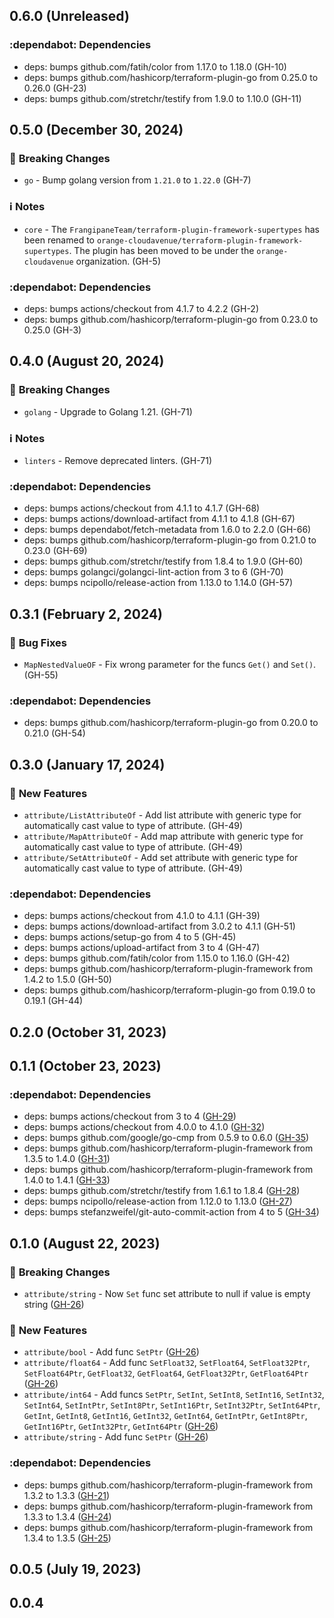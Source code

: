 ## 0.6.0 (Unreleased)

### :dependabot: **Dependencies**

* deps: bumps github.com/fatih/color from 1.17.0 to 1.18.0 (GH-10)
* deps: bumps github.com/hashicorp/terraform-plugin-go from 0.25.0 to 0.26.0 (GH-23)
* deps: bumps github.com/stretchr/testify from 1.9.0 to 1.10.0 (GH-11)

## 0.5.0 (December 30, 2024)
### :rotating_light: **Breaking Changes**

* `go` - Bump golang version from `1.21.0` to `1.22.0` (GH-7)
### :information_source: **Notes**

* `core` - The `FrangipaneTeam/terraform-plugin-framework-supertypes`  has been renamed to `orange-cloudavenue/terraform-plugin-framework-supertypes`. The plugin has been moved to be under the `orange-cloudavenue` organization. (GH-5)

### :dependabot: **Dependencies**

* deps: bumps actions/checkout from 4.1.7 to 4.2.2 (GH-2)
* deps: bumps github.com/hashicorp/terraform-plugin-go from 0.23.0 to 0.25.0 (GH-3)

## 0.4.0 (August 20, 2024)
### :rotating_light: **Breaking Changes**

* `golang` - Upgrade to Golang 1.21. (GH-71)
### :information_source: **Notes**

* `linters` - Remove deprecated linters. (GH-71)

### :dependabot: **Dependencies**

* deps: bumps actions/checkout from 4.1.1 to 4.1.7 (GH-68)
* deps: bumps actions/download-artifact from 4.1.1 to 4.1.8 (GH-67)
* deps: bumps dependabot/fetch-metadata from 1.6.0 to 2.2.0 (GH-66)
* deps: bumps github.com/hashicorp/terraform-plugin-go from 0.21.0 to 0.23.0 (GH-69)
* deps: bumps github.com/stretchr/testify from 1.8.4 to 1.9.0 (GH-60)
* deps: bumps golangci/golangci-lint-action from 3 to 6 (GH-70)
* deps: bumps ncipollo/release-action from 1.13.0 to 1.14.0 (GH-57)

## 0.3.1 (February  2, 2024)

### :bug: **Bug Fixes**

* `MapNestedValueOF` - Fix wrong parameter for the funcs `Get()` and `Set()`. (GH-55)

### :dependabot: **Dependencies**

* deps: bumps github.com/hashicorp/terraform-plugin-go from 0.20.0 to 0.21.0 (GH-54)

## 0.3.0 (January 17, 2024)

### :rocket: **New Features**

* `attribute/ListAttributeOf` - Add list attribute with generic type for automatically cast value to type of attribute. (GH-49)
* `attribute/MapAttributeOf` - Add map attribute with generic type for automatically cast value to type of attribute. (GH-49)
* `attribute/SetAttributeOf` - Add set attribute with generic type for automatically cast value to type of attribute. (GH-49)

### :dependabot: **Dependencies**

* deps: bumps actions/checkout from 4.1.0 to 4.1.1 (GH-39)
* deps: bumps actions/download-artifact from 3.0.2 to 4.1.1 (GH-51)
* deps: bumps actions/setup-go from 4 to 5 (GH-45)
* deps: bumps actions/upload-artifact from 3 to 4 (GH-47)
* deps: bumps github.com/fatih/color from 1.15.0 to 1.16.0 (GH-42)
* deps: bumps github.com/hashicorp/terraform-plugin-framework from 1.4.2 to 1.5.0 (GH-50)
* deps: bumps github.com/hashicorp/terraform-plugin-go from 0.19.0 to 0.19.1 (GH-44)

## 0.2.0 (October 31, 2023)
## 0.1.1 (October 23, 2023)

### :dependabot: **Dependencies**

* deps: bumps actions/checkout from 3 to 4 ([GH-29](https://github.com/orange-cloudavenue/terraform-provider-cloudavenue/issues/29))
* deps: bumps actions/checkout from 4.0.0 to 4.1.0 ([GH-32](https://github.com/orange-cloudavenue/terraform-provider-cloudavenue/issues/32))
* deps: bumps github.com/google/go-cmp from 0.5.9 to 0.6.0 ([GH-35](https://github.com/orange-cloudavenue/terraform-provider-cloudavenue/issues/35))
* deps: bumps github.com/hashicorp/terraform-plugin-framework from 1.3.5 to 1.4.0 ([GH-31](https://github.com/orange-cloudavenue/terraform-provider-cloudavenue/issues/31))
* deps: bumps github.com/hashicorp/terraform-plugin-framework from 1.4.0 to 1.4.1 ([GH-33](https://github.com/orange-cloudavenue/terraform-provider-cloudavenue/issues/33))
* deps: bumps github.com/stretchr/testify from 1.6.1 to 1.8.4 ([GH-28](https://github.com/orange-cloudavenue/terraform-provider-cloudavenue/issues/28))
* deps: bumps ncipollo/release-action from 1.12.0 to 1.13.0 ([GH-27](https://github.com/orange-cloudavenue/terraform-provider-cloudavenue/issues/27))
* deps: bumps stefanzweifel/git-auto-commit-action from 4 to 5 ([GH-34](https://github.com/orange-cloudavenue/terraform-provider-cloudavenue/issues/34))

## 0.1.0 (August 22, 2023)
### :rotating_light: **Breaking Changes**

* `attribute/string` - Now `Set` func set attribute to null if value is empty string ([GH-26](https://github.com/orange-cloudavenue/terraform-provider-cloudavenue/issues/26))

### :rocket: **New Features**

* `attribute/bool` - Add func `SetPtr` ([GH-26](https://github.com/orange-cloudavenue/terraform-provider-cloudavenue/issues/26))
* `attribute/float64` - Add func `SetFloat32`, `SetFloat64`, `SetFloat32Ptr`, `SetFloat64Ptr`, `GetFloat32`, `GetFloat64`, `GetFloat32Ptr`, `GetFloat64Ptr` ([GH-26](https://github.com/orange-cloudavenue/terraform-provider-cloudavenue/issues/26))
* `attribute/int64` - Add funcs `SetPtr`, `SetInt`, `SetInt8`, `SetInt16`, `SetInt32`, `SetInt64`, `SetIntPtr`, `SetInt8Ptr`, `SetInt16Ptr`, `SetInt32Ptr`, `SetInt64Ptr`, `GetInt`, `GetInt8`, `GetInt16`, `GetInt32`, `GetInt64`, `GetIntPtr`, `GetInt8Ptr`, `GetInt16Ptr`, `GetInt32Ptr`, `GetInt64Ptr` ([GH-26](https://github.com/orange-cloudavenue/terraform-provider-cloudavenue/issues/26))
* `attribute/string` - Add func `SetPtr` ([GH-26](https://github.com/orange-cloudavenue/terraform-provider-cloudavenue/issues/26))

### :dependabot: **Dependencies**

* deps: bumps github.com/hashicorp/terraform-plugin-framework from 1.3.2 to 1.3.3 ([GH-21](https://github.com/orange-cloudavenue/terraform-provider-cloudavenue/issues/21))
* deps: bumps github.com/hashicorp/terraform-plugin-framework from 1.3.3 to 1.3.4 ([GH-24](https://github.com/orange-cloudavenue/terraform-provider-cloudavenue/issues/24))
* deps: bumps github.com/hashicorp/terraform-plugin-framework from 1.3.4 to 1.3.5 ([GH-25](https://github.com/orange-cloudavenue/terraform-provider-cloudavenue/issues/25))

## 0.0.5 (July 19, 2023)

## 0.0.4
